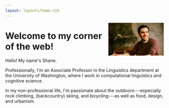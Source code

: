 ```yaml
---
layout: layouts/home.njk
---
```



<img src="./shane_headshot.png" alt="Photo of Shane Steinert-Threlkeld from " style="float:right; width:35%; height: auto" />


# Welcome to my corner of the web!

Hello!  My name's Shane.

Professionally, I'm an Associate Professor in the Linguistics department at the University of Washington, where I work in computational linguistics and cognitive science.

In my non-professional life, I'm passionate about the outdoors---especially rock climbing, (backcountry) skiing, and bicycling---as well as food, design, and urbanism.
